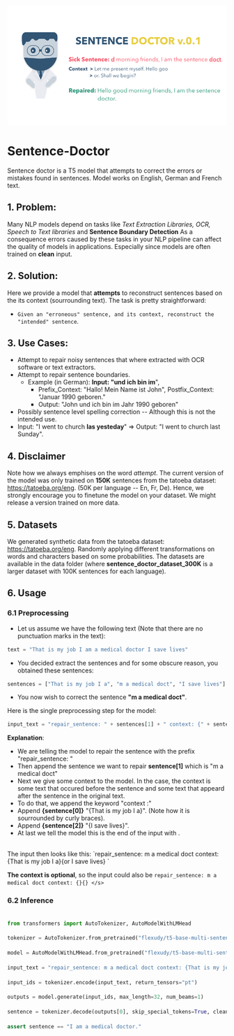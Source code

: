 ![avatar](sent-banner.png)

# Sentence-Doctor
Sentence doctor is a T5 model that attempts to correct the errors or mistakes found in sentences. Model works on English, German and French text.

## 1. Problem:
Many NLP models depend on tasks like *Text Extraction Libraries, OCR, Speech to Text libraries* and **Sentence Boundary Detection**
As a consequence errors caused by these tasks in your NLP pipeline can affect the quality of models in applications. Especially since models are often trained on **clean** input.

## 2. Solution:
Here we provide a model that **attempts** to reconstruct sentences based on the its context (sourrounding text). The task is pretty straightforward:
* `Given an "erroneous" sentence, and its context, reconstruct the "intended" sentence`.

## 3. Use Cases:
* Attempt to repair noisy sentences that where extracted with OCR software or text extractors.
* Attempt to repair sentence boundaries.
  * Example (in German): **Input: "und ich bin im**", 
    * Prefix_Context: "Hallo! Mein Name ist John", Postfix_Context: "Januar 1990 geboren."
    * Output: "John und ich bin im Jahr 1990 geboren"
* Possibly sentence level spelling correction -- Although this is not the intended use.
 * Input: "I went to church **las yesteday**" => Output: "I went to church last Sunday".
 
## 4. Disclaimer
Note how we always emphises on the word *attempt*. The current version of the model was only trained on **150K** sentences from the tatoeba dataset: https://tatoeba.org/eng. (50K per language -- En, Fr, De).
Hence, we strongly encourage you to finetune the model on your dataset. We might release a version trained on more data.

## 5. Datasets
We generated synthetic data from the tatoeba dataset: https://tatoeba.org/eng. Randomly applying different transformations on words and characters based on some probabilities. The datasets are available in the data folder (where **sentence_doctor_dataset_300K** is a larger dataset with 100K sentences for each language).

## 6. Usage

### 6.1 Preprocessing
* Let us assume we have the following text (Note that there are no punctuation marks in the text):

```python
text = "That is my job I am a medical doctor I save lives"
```
* You decided extract the sentences and for some obscure reason, you obtained these sentences:

```python
sentences = ["That is my job I a", "m a medical doct", "I save lives"]
```
* You now wish to correct the sentence **"m a medical doct"**.

Here is the single preprocessing step for the model:

```python
input_text = "repair_sentence: " + sentences[1] + " context: {" + sentences[0] + "}{" + sentences[2] + "} </s>"
```

**Explanation**:</br>
* We are telling the model to repair the sentence with the prefix "repair_sentence: "
* Then append the sentence we want to repair **sentence[1]** which is "m a medical doct"
* Next we give some context to the model. In the case, the context is some text that occured before the sentence and some text that appeard after the sentence in the original text.
 * To do that, we append the keyword "context :"
 * Append **{sentence[0]}** "{That is my job I a}". (Note how it is sourrounded by curly braces).
 * Append **{sentence[2]}** "{I save lives}". 
* At last we tell the model this is the end of the input with </s>.
</br>
The input then looks like this: `repair_sentence: m a medical doct context: {That is my job I a}{or I save lives} </s>`

**The context is optional**, so the input could also be `repair_sentence: m a medical doct context: {}{} </s>`

### 6.2 Inference

```python

from transformers import AutoTokenizer, AutoModelWithLMHead

tokenizer = AutoTokenizer.from_pretrained("flexudy/t5-base-multi-sentence-doctor")

model = AutoModelWithLMHead.from_pretrained("flexudy/t5-base-multi-sentence-doctor")

input_text = "repair_sentence: m a medical doct context: {That is my job I a}{or I save lives} </s>"

input_ids = tokenizer.encode(input_text, return_tensors="pt")

outputs = model.generate(input_ids, max_length=32, num_beams=1)

sentence = tokenizer.decode(outputs[0], skip_special_tokens=True, clean_up_tokenization_spaces=True)

assert sentence == "I am a medical doctor."
```
